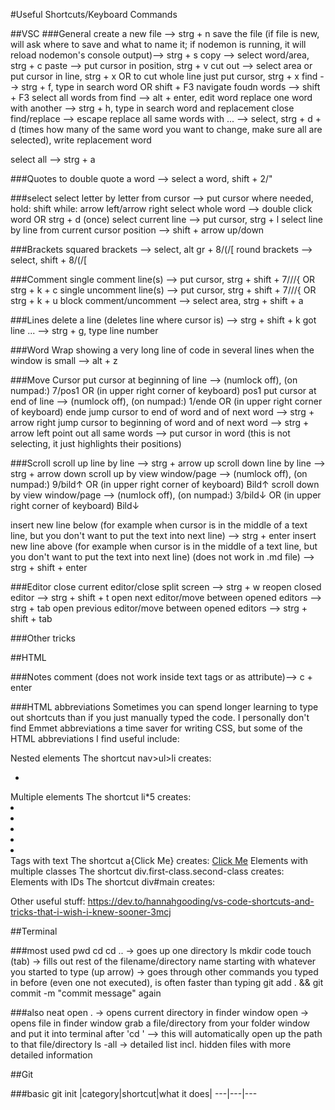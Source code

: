 #Useful Shortcuts/Keyboard Commands

##VSC
###General
create a new file --> strg + n
save the file (if file is new, will ask where to save and what to name it; if nodemon is running, it will reload nodemon's console output)--> strg + s
copy --> select word/area, strg + c
paste --> put cursor in position, strg + v
cut out --> select area or put cursor in line, strg + x OR to cut whole line just put cursor, strg + x
find --> strg + f, type in search word OR shift + F3
navigate foudn words --> shift + F3
select all words from find --> alt + enter, edit word
replace one word with another --> strg + h, type in search word and replacement
close find/replace --> escape
replace all same words with ... --> select, strg + d + d (times how many of the same word you want to change, make sure all are selected), write replacement word

select all --> strg + a

###Quotes
to double quote a word --> select a word, shift + 2/"

###select
select letter by letter from cursor --> put cursor where needed, hold: shift while: arrow left/arrow right
select whole word --> double click word OR strg + d (once)
select current line --> put cursor, strg + l
select line by line from current cursor position --> shift + arrow up/down

###Brackets
squared brackets --> select, alt gr + 8/(/[
round brackets --> select, shift + 8/(/[

###Comment
single comment line(s) --> put cursor, strg + shift + 7///{ OR strg + k + c
single uncomment line(s) --> put cursor, strg + shift + 7///{ OR strg + k + u
block comment/uncomment --> select area, strg + shift + a

###Lines
delete a line (deletes line where cursor is) --> strg + shift + k
got line ... --> strg + g, type line number

###Word Wrap
showing a very long line of code in several lines when the window is small --> alt + z

###Move Cursor
put cursor at beginning of line --> (numlock off), (on numpad:) 7/pos1 OR (in upper right corner of keyboard) pos1
put cursor at end of line --> (numlock off), (on numpad:) 1/ende OR (in upper right corner of keyboard) ende
jump cursor to end of word and of next word --> strg + arrow right
jump cursor to beginning of word and of next word --> strg + arrow left
point out all same words --> put cursor in word (this is not selecting, it just highlights their positions)

###Scroll
scroll up line by line --> strg + arrow up
scroll down line by line --> strg + arrow down
scroll up by view window/page --> (numlock off), (on numpad:) 9/bild↑ OR (in upper right corner of keyboard) Bild↑
scroll down by view window/page --> (numlock off), (on numpad:) 3/bild↓ OR (in upper right corner of keyboard) Bild↓

insert new line below (for example when cursor is in the middle of a text line, but you don't want to put the text into next line) --> strg + enter
insert new line above (for example when cursor is in the middle of a text line, but you don't want to put the text into next line) (does not work in .md file) --> strg + shift + enter

###Editor
close current editor/close split screen --> strg + w
reopen closed editor --> strg + shift + t
open next editor/move between opened editors --> strg + tab
open previous editor/move between opened editors --> strg + shift + tab

###Other tricks

##HTML

###Notes
comment (does not work inside text tags or as attribute)--> c + enter

###HTML abbreviations
Sometimes you can spend longer learning to type out shortcuts than if you just manually typed the code. I personally don't find Emmet abbreviations a time saver for writing CSS, but some of the HTML abbreviations I find useful include:

Nested elements
The shortcut nav>ul>li creates:

<nav>
  <ul>
    <li></li>
  </ul>
</nav>
Multiple elements
The shortcut li*5 creates:
<li></li>
<li></li>
<li></li>
<li></li>
<li></li>
Tags with text
The shortcut a{Click Me} creates:
<a href="">Click Me</a>
Elements with multiple classes
The shortcut div.first-class.second-class creates:
<div class="first-class second-class"></div>
Elements with IDs
The shortcut div#main creates:
<div id="main"></div>

Other useful stuff: https://dev.to/hannahgooding/vs-code-shortcuts-and-tricks-that-i-wish-i-knew-sooner-3mcj

##Terminal

###most used
pwd
cd
cd .. -> goes up one directory
ls
mkdir
code
touch
(tab) -> fills out rest of the filename/directory name starting with whatever you started to type
(up arrow) -> goes through other commands you typed in before (even one not executed), is often faster than typing git add . && git commit -m "commit message" again

###also neat
open . -> opens current directory in finder window
open <filename> -> opens file in finder window
grab a file/directory from your folder window and put it into terminal after 'cd ' --> this will automatically open up the path to that file/directory
ls -all -> detailed list incl. hidden files with more detailed information

##Git

###basic
git init
|category|shortcut|what it does|
---|---|---

